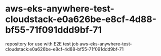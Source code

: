# aws-eks-anywhere-test-cloudstack-e0a626be-e8cf-4d88-bf55-71f091ddd9bf-71
repository for use with E2E test job aws-eks-anywhere-test-cloudstack:e0a626be-e8cf-4d88-bf55-71f091ddd9bf-71
